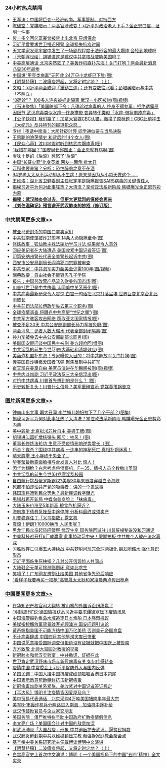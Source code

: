 <div class="catlist">
<h3>24小时热点禁闻</h3>
<ul>
<li><a href="https://github.com/fqnews/bnews/blob/master/baitai/20200509/1324840.md">王军涛：中国将巨变--经济转向、军事管制、对抗西方</a></li>
<li><a href="https://github.com/fqnews/bnews/blob/master/cbnews/20200509/1324860.md">陈破空：党媒暗示：两高官涉政变！习近平对政治老人下手？金正恩口信，证明一件事 </a></li>
<li><a href="https://github.com/fqnews/bnews/blob/master/comments/20200509/1324930.md">传十多个百亿富豪曾被禁止出北京 只想保命</a></li>
<li><a href="https://github.com/fqnews/bnews/blob/master/headline/20200508/1324798.md">习近平曾要求世卫推迟预警 全球损失抗疫时间</a></li>
<li><a href="https://github.com/fqnews/bnews/blob/master/comments/20200509/1324843.md">天文学家发现宇宙中发生了一场剧烈程度无法形容的最大爆炸 会轮到地球吗</a></li>
<li><a href="https://github.com/fqnews/bnews/blob/master/ssgc/20200509/1324814.md">〖兲朝浮世绘〗胡锡进这是建议中共拿核战威胁美国吗？</a></li>
<li><a href="https://github.com/fqnews/bnews/blob/master/cnnews/20200509/1325154.md">中美高层通话 北京突然软了？美轰炸机直扑东海！关门打狗？两会最新消息 凸显30年最惨</a></li>
<li><a href="https://github.com/fqnews/bnews/blob/master/cnnews/20200509/1325166.md">中国爆“甲壳类病毒”无药救 24万只小龙虾已下肚(图)</a></li>
<li><a href="https://github.com/fqnews/bnews/blob/master/headline/20200509/1323152.md">【明慧特稿】二波瘟疫将起，又将定时定地？（上）</a></li>
<li><a href="https://github.com/fqnews/bnews/blob/master/cbnews/20200509/1324861.md">文昭：习近平两会或迎「重鎚三连」；还有变数往北看；彭培奥暗示与中共「不两立」 </a></li>
<li><a href="https://github.com/fqnews/bnews/blob/master/cnnews/20200509/1325174.md">“0确诊”？ 100多人连夜被抓走隔离 武汉一小区被封(图/视频)</a></li>
<li><a href="https://github.com/fqnews/bnews/blob/master/bannedvideo/20200509/1324875.md">《石涛聚焦》「美国防部下令：凡确诊过病毒的人 终身不得参军」拒绝透露原因细节 武汉病毒类似水痘—终身携带 变异转化类似「水痘-带状疱疹病毒」 </a></li>
<li><a href="https://github.com/fqnews/bnews/blob/master/bannedvideo/20200508/1324772.md">【公子快报】我们赢了！加拿大官媒CBC认错，撤换了原标题！CBC此前抨击《大纪元》反共特刊的报道犯众怒... </a></li>
<li><a href="https://github.com/fqnews/bnews/blob/master/cbnews/20200509/1324841.md">专栏 | 夜话中南海：大胆针砭时弊   阎学通似要与当局决裂</a></li>
<li><a href="https://github.com/fqnews/bnews/blob/master/cnnews/20200509/1325150.md">王思聪的浪荡情史 和背后的14个女人(图)</a></li>
<li><a href="https://github.com/fqnews/bnews/blob/master/comments/20200509/1324909.md">【民众心声】汶川地震时听到核武库爆炸声(图)</a></li>
<li><a href="https://github.com/fqnews/bnews/blob/master/cnnews/hknews/20200509/1324988.md">“我错在哪里？”国安局长邱国正：金正恩就有病啊(图)</a></li>
<li><a href="https://github.com/fqnews/bnews/blob/master/headline/20200509/1324846.md">爹味十足的《后浪》惹怒了“后浪”</a></li>
<li><a href="https://github.com/fqnews/bnews/blob/master/headline/20200509/1324876.md">中国“长征火箭”化身英雄 网友一面倒 批太丑</a></li>
<li><a href="https://github.com/fqnews/bnews/blob/master/comments/20200509/1324878.md">万科也要养猪？分析：恐怕醉翁之意不在酒</a></li>
<li><a href="https://github.com/fqnews/bnews/blob/master/comments/20200508/1324745.md">94岁老太太从不运动却从不生病！原来是因为从小每天做这个......</a></li>
<li><a href="https://github.com/fqnews/bnews/blob/master/baitai/20200509/1324826.md">王维洛：湖北省卫健委副主任张定宇是隐瞒报告SARS病毒的关键责任人</a></li>
<li><a href="https://github.com/fqnews/bnews/blob/master/topimagenews/20200509/1325299.md">揭秘习近平为何对此事狂热？大清洗？掌控政法系新阶段 韩媒曝光金正恩剪彩内幕</a></li>
<li><b><a href="https://github.com/fqnews/bnews/blob/master/comments/20200211/1275071.md" target="_blank">揭秘：武汉肺炎会过去，但更大更猛烈的瘟疫会再来</a></b></li>
<li><b><a href="https://github.com/fqnews/bnews/blob/master/comments/20200207/1272816.md" target="_blank">《刘伯温碑记》预言避开武汉肺炎的妙招（修订版）</a></b></li>
</ul>
</div>

<div class="catlist">
<h3><a href="https://github.com/fqnews/bnews/blob/master/cbnews/" target="_blank">中共禁闻</a><span><a href="https://github.com/fqnews/bnews/blob/master/cbnews/" target="_blank" rel="nofollow">更多文章>></a></span></h3>
<ul>
<li><a href="https://github.com/fqnews/bnews/blob/master/cbnews/20200509/1325520.md" target="_blank">被亚马逊封杀的中国口罩卖家们</a></li>
<li><a href="https://github.com/fqnews/bnews/blob/master/cbnews/20200509/1325492.md" target="_blank">中共驻南使馆被炸21周年 14条人命隐瞒至今(图)</a></li>
<li><a href="https://github.com/fqnews/bnews/blob/master/cbnews/20200509/1325284.md" target="_blank">修炼故事：狐仙教主找法轮功学员斗法  结果就令人意外</a></li>
<li><a href="https://github.com/fqnews/bnews/blob/master/cbnews/20200509/1325356.md" target="_blank">回应美记者在大陆遭遇 美国收紧中国记者签证(图)</a></li>
<li><a href="https://github.com/fqnews/bnews/blob/master/cbnews/20200509/1325355.md" target="_blank">印第安纳州警长代表全美警长起诉中共(图)</a></li>
<li><a href="https://github.com/fqnews/bnews/blob/master/cbnews/20200509/1325354.md" target="_blank">西安市公安局副局长阎鸿犯四宗罪被审查</a></li>
<li><a href="https://github.com/fqnews/bnews/blob/master/cbnews/20200509/1325353.md" target="_blank">中共专家：中共海军实力超美至少需100年(图/视频)</a></li>
<li><a href="https://github.com/fqnews/bnews/blob/master/cbnews/20200509/1325352.md" target="_blank">瑞典政要：自由社会不能容忍孔子学院</a></li>
<li><a href="https://github.com/fqnews/bnews/blob/master/cbnews/20200509/1325351.md" target="_blank">报告：中国劳改营产品流入欧美各国市场(图)</a></li>
<li><a href="https://github.com/fqnews/bnews/blob/master/cbnews/20200509/1325350.md" target="_blank">川普批世卫是中共傀儡 认同美中关系恶化(图)</a></li>
<li><a href="https://github.com/fqnews/bnews/blob/master/cbnews/20200509/1325349.md" target="_blank">中共病毒最新研究令人震惊 白宫一句话把北京打落尘埃 世界巨变北京台北此消彼长</a></li>
<li><a href="https://github.com/fqnews/bnews/blob/master/cbnews/20200509/1325348.md" target="_blank">中共前司法部长傅政华失去第三个职务(图)</a></li>
<li><a href="https://github.com/fqnews/bnews/blob/master/cbnews/20200509/1325347.md" target="_blank">全球疫情调查 将曝光中共高层“世纪之罪”(图)</a></li>
<li><a href="https://github.com/fqnews/bnews/blob/master/cbnews/20200509/1325346.md" target="_blank">中共军方骇客攻击网络 窃取亚太国家情报(图)</a></li>
<li><a href="https://github.com/fqnews/bnews/blob/master/cbnews/20200509/1325345.md" target="_blank">被查不足20天 中共公安部副部长孙力军被免职(图)</a></li>
<li><a href="https://github.com/fqnews/bnews/blob/master/cbnews/20200509/1325344.md" target="_blank">两会消息：记者人数大缩水 代表全部封闭隔离(图)</a></li>
<li><a href="https://github.com/fqnews/bnews/blob/master/cbnews/20200509/1325343.md" target="_blank">孙力军被免去中共公安部副部长职务(图)</a></li>
<li><a href="https://github.com/fqnews/bnews/blob/master/cbnews/20200509/1325342.md" target="_blank">美副国安顾问谈中国民主被删 美方超呛回(组图)</a></li>
<li><a href="https://github.com/fqnews/bnews/blob/master/cbnews/20200509/1325341.md" target="_blank">中共淫乱的前生今世(7)四大基础和溃堤效应(图)</a></li>
<li><a href="https://github.com/fqnews/bnews/blob/master/cbnews/20200509/1325340.md" target="_blank">美轰炸机直扑东海！专家曝惊人目的：将中共解放军关门打狗(图)</a></li>
<li><a href="https://github.com/fqnews/bnews/blob/master/cbnews/20200509/1325339.md" target="_blank">传美国自沙特撤爱国者飞弹 聚焦反制中共扩军</a></li>
<li><a href="https://github.com/fqnews/bnews/blob/master/cbnews/20200509/1325338.md" target="_blank">崔天凯在美享自由 美官员演讲在华瞬间被删(图/视频)</a></li>
<li><a href="https://github.com/fqnews/bnews/blob/master/cbnews/20200509/1325337.md" target="_blank">中共内斗加剧 习近平政法系三大亲信浮出(图)</a></li>
<li><a href="https://github.com/fqnews/bnews/blob/master/cbnews/20200509/1325336.md" target="_blank">对抗中共病毒 川普首先想到的是什么？ (图)</a></li>
<li><a href="https://github.com/fqnews/bnews/blob/master/cbnews/20200509/1325335.md" target="_blank">历史转折关头！川普什么信号？美军重磅宣示 党媒竟甩锅普京</a></li>

</ul>
</div>
<div class="catlist">
<h3><a href="https://github.com/fqnews/bnews/blob/master/topimagenews/" target="_blank">图片新闻</a><span><a href="https://github.com/fqnews/bnews/blob/master/topimagenews/" target="_blank" rel="nofollow">更多文章>></a></span></h3>
<ul>
<li><a href="https://github.com/fqnews/bnews/blob/master/topimagenews/20200509/1325550.md" target="_blank">钟南山出大事 曝大丑闻 李兰娟儿媳妇拉下了几个干部？(图集)</a></li>
<li><a href="https://github.com/fqnews/bnews/blob/master/topimagenews/20200509/1325299.md" target="_blank">揭秘习近平为何对此事狂热？大清洗？掌控政法系新阶段 韩媒曝光金正恩剪彩内幕</a></li>
<li><a href="https://github.com/fqnews/bnews/blob/master/topimagenews/20200509/1325298.md" target="_blank">美中较量 北京拟求芯片自主 美握王牌(图)</a></li>
<li><a href="https://github.com/fqnews/bnews/blob/master/topimagenews/20200509/1325297.md" target="_blank">胡锡进叫嚣扩增核弹头 网斥：抽风！(图)</a></li>
<li><a href="https://github.com/fqnews/bnews/blob/master/comments/20200508/1324534.md" target="_blank">董事长修炼法轮功 生意不受疫情影响逆势增长（图）</a></li>
<li><a href="https://github.com/fqnews/bnews/blob/master/topimagenews/20200507/1324186.md" target="_blank">巧合？谋杀？围绕中共病毒 一连串的神秘死亡 真相扑朔迷离！</a></li>
<li><a href="https://github.com/fqnews/bnews/blob/master/topimagenews/20200507/1324185.md" target="_blank">晴天霹雳 王小胖终于失业了…</a></li>
<li><a href="https://github.com/fqnews/bnews/blob/master/topimagenews/20200507/1324180.md" target="_blank">华春莹最新露面脸相与台发言人对比 惊人！</a></li>
<li><a href="https://github.com/fqnews/bnews/blob/master/topimagenews/20200507/1324129.md" target="_blank">因华为翻脸？白宫考虑将侦察机、F－35、情报人员全数撤出英国</a></li>
<li><a href="https://github.com/fqnews/bnews/blob/master/topimagenews/20200507/1324128.md" target="_blank">中共淫乱的前生今世(6)党官淫乱校园</a></li>
<li><a href="https://github.com/fqnews/bnews/blob/master/topimagenews/20200507/1324127.md" target="_blank">自由航行挑战俄罗斯霸权?美舰30年来首度穿越白令海峡</a></li>
<li><a href="https://github.com/fqnews/bnews/blob/master/topimagenews/20200507/1324122.md" target="_blank">死都不怕却怕共产党的吸毒者：讲的一个鬼故事</a></li>
<li><a href="https://github.com/fqnews/bnews/blob/master/topimagenews/20200507/1324105.md" target="_blank">韩国瑜将遭到民众罢免？最新民调数字曝光</a></li>
<li><a href="https://github.com/fqnews/bnews/blob/master/topimagenews/20200507/1324099.md" target="_blank">甩锅战再开新局 中媒向普京脸上「抹病毒」</a></li>
<li><a href="https://github.com/fqnews/bnews/blob/master/topimagenews/20200507/1324023.md" target="_blank">大陆玉米价涨至5年新高 粮食危机逼近？</a></li>
<li><a href="https://github.com/fqnews/bnews/blob/master/topimagenews/20200507/1324022.md" target="_blank">海航旗下债券急挫至中途停牌 分析料最终或须卖产</a></li>
<li><a href="https://github.com/fqnews/bnews/blob/master/topimagenews/20200507/1324021.md" target="_blank">川普稳连任？「义乌指数」露玄机</a></li>
<li><a href="https://github.com/fqnews/bnews/blob/master/topimagenews/20200507/1324018.md" target="_blank">震惊！伊朗1:10000换币 人民币呢？</a></li>
<li><a href="https://github.com/fqnews/bnews/blob/master/topimagenews/20200506/1323863.md" target="_blank">黑龙江民众奋起质问警察 武汉生变 国务院再派驻 川普誓揭秘说没和习通话</a></li>
<li><a href="https://github.com/fqnews/bnews/blob/master/topimagenews/20200506/1323827.md" target="_blank">中美科技战开打6厂成赢家 此事惊动习中央！假期拍板 中共推个人破产法水真深</a></li>
<li><a href="https://github.com/fqnews/bnews/blob/master/topimagenews/20200506/1323814.md" target="_blank">习胜败存亡引爆五大持续战 中共梦瞬间玩完全球两极化 朋友圈缩水 强化意识形态</a></li>
<li><a href="https://github.com/fqnews/bnews/blob/master/topimagenews/20200506/1323797.md" target="_blank">习近平面临生死抉择？几封公开信现惊人共同点</a></li>
<li><a href="https://github.com/fqnews/bnews/blob/master/topimagenews/20200506/1323796.md" target="_blank">大陆鞋企无单可接濒临倒闭 竟如此求生</a></li>
<li><a href="https://github.com/fqnews/bnews/blob/master/topimagenews/20200506/1323777.md" target="_blank">笑喷了！广东网友想割让给美国 其他省争先恐后响应</a></li>
<li><a href="https://github.com/fqnews/bnews/blob/master/topimagenews/20200506/1323770.md" target="_blank">“看样子我要再买一把枪”高智晟太太耿和家凌晨两点传出枪声</a></li>

</ul>
</div>
<div class="catlist">
<h3><a href="https://github.com/fqnews/bnews/blob/master/headline/" target="_blank">中国要闻</a><span><a href="https://github.com/fqnews/bnews/blob/master/headline/" target="_blank" rel="nofollow">更多文章>></a></span></h3>
<ul>
<li><a href="https://github.com/fqnews/bnews/blob/master/headline/20200509/1325558.md" target="_blank">在华知识产权官司大翻转 被山寨的外国诉讼纷纷赢了</a></li>
<li><a href="https://github.com/fqnews/bnews/blob/master/headline/20200509/1325548.md" target="_blank">“明镜周刊”说:德国情报获悉习近平要求谭德塞压下疫情讯息</a></li>
<li><a href="https://github.com/fqnews/bnews/blob/master/headline/20200509/1325519.md" target="_blank">中国海警船钓鱼岛水域追逐日本渔船 日本强烈抗议</a></li>
<li><a href="https://github.com/fqnews/bnews/blob/master/headline/20200509/1325518.md" target="_blank">美媒指控解放军背景骇客光顾澳洲 国安问题引议论</a></li>
<li><a href="https://github.com/fqnews/bnews/blob/master/headline/20200509/1325490.md" target="_blank">黄奇帆指美国不可能冻结中国万亿美债 否则美元帝国崩盘</a></li>
<li><a href="https://github.com/fqnews/bnews/blob/master/headline/20200509/1325489.md" target="_blank">不计病毒肆虐 中国四月其他旱涝灾害已惨重</a></li>
<li><a href="https://github.com/fqnews/bnews/blob/master/headline/20200509/1325488.md" target="_blank">中国说愿意接受国际调查但拒绝没有证据就把中国送上被告席</a></li>
<li><a href="https://github.com/fqnews/bnews/blob/master/headline/20200509/1325487.md" target="_blank">方方致敬 北师大驳回对教授的举报</a></li>
<li><a href="https://github.com/fqnews/bnews/blob/master/headline/20200509/1325486.md" target="_blank">新冠肺炎和武汉实验室：中共撒谎，证据在此</a></li>
<li><a href="https://github.com/fqnews/bnews/blob/master/headline/20200509/1325296.md" target="_blank">世卫肯定武汉野味市场与新冠病毒有关 如何传感待查</a></li>
<li><a href="https://github.com/fqnews/bnews/blob/master/headline/20200509/1325295.md" target="_blank">疫情中国 中常委会上习近平促防外入与国内反弹</a></li>
<li><a href="https://github.com/fqnews/bnews/blob/master/headline/20200509/1325294.md" target="_blank">多国民调：中国人讃中国抗疫成绩顶呱呱香港日本包尾</a></li>
<li><a href="https://github.com/fqnews/bnews/blob/master/headline/20200509/1325236.md" target="_blank">中国表示愿意帮助朝鲜抗击新冠病毒</a></li>
<li><a href="https://github.com/fqnews/bnews/blob/master/headline/20200509/1325235.md" target="_blank">新冠病毒加剧关系紧张，美收紧对中国记者签证规定</a></li>
<li><a href="https://github.com/fqnews/bnews/blob/master/headline/20200509/1325234.md" target="_blank">【耳边风】博明关注疫情皆因爱屋及乌？</a></li>
<li><a href="https://github.com/fqnews/bnews/blob/master/headline/20200509/1325233.md" target="_blank">美中贸易代表通话　北京采购4万吨美国猪肉半年最大宗</a></li>
<li><a href="https://github.com/fqnews/bnews/blob/master/headline/20200509/1325232.md" target="_blank">美军B-1B轰炸机兵分两路进入南海　加油机中途补给</a></li>
<li><a href="https://github.com/fqnews/bnews/blob/master/headline/20200509/1324947.md" target="_blank">武汉传鼓励官员与企业家交朋友</a></li>
<li><a href="https://github.com/fqnews/bnews/blob/master/headline/20200509/1324931.md" target="_blank">美国务院：僵尸推特帐号助中国政府扩散疫情假信息</a></li>
<li><a href="https://github.com/fqnews/bnews/blob/master/headline/20200509/1324923.md" target="_blank">李文亮广场？美国国会针对中国的敌意加深</a></li>
<li><a href="https://github.com/fqnews/bnews/blob/master/headline/20200509/1324916.md" target="_blank">树武汉肺炎「大国战疫」形象 中共迫医护去武汉、逼贫民捐款</a></li>
<li><a href="https://github.com/fqnews/bnews/blob/master/headline/20200509/1324915.md" target="_blank">武汉肺炎解封期中共以维稳镇压宗教 频强拆家庭教会聚会点</a></li>
<li><a href="https://github.com/fqnews/bnews/blob/master/headline/20200509/1324911.md" target="_blank">基辛格中美关系研究所主任戴博谈博明中文演讲</a></li>
<li><a href="https://github.com/fqnews/bnews/blob/master/headline/20200509/1323152.md" target="_blank">【明慧特稿】二波瘟疫将起，又将定时定地？（上）</a></li>
<li><a href="https://github.com/fqnews/bnews/blob/master/headline/20200509/1324883.md" target="_blank">白宫高官史上首次中文演说：博明《 一个美国视角下的中国“五四”精神》全文实录</a></li>

</ul>
</div>